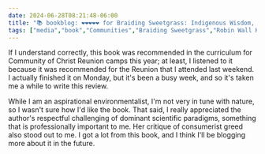 ```yaml
---
date: 2024-06-28T08:21:48-06:00
title: "📚 bookblog: ❤️❤️❤️❤️❤️ for Braiding Sweetgrass: Indigenous Wisdom, Scientific Knowledge, and the Teachings of Plants, by Robin Wall Kimmerer"
tags: ["media","book","Communities","Braiding Sweetgrass","Robin Wall Kimmerer","environmentalism","consumerism","paradigms","science","research","research paradigms","Reunion"]
---
```


If I understand correctly, this book was recommended in the curriculum for Community of Christ Reunion camps this year; at least, I listened to it because it was recommended for the Reunion that I attended last weekend. I actually finished it on Monday, but it's been a busy week, and so it's taken me a while to write this review.

While I am an aspirational environmentalist, I'm not very in tune with nature, so I wasn't sure how I'd like the book. That said, I really appreciated the author's respectful challenging of dominant scientific paradigms, something that is professionally important to me. Her critique of consumerist greed also stood out to me. I got a lot from this book, and I think I'll be blogging more about it in the future.